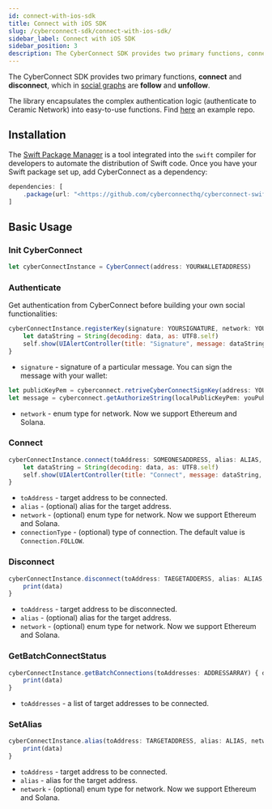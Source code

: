 ```yaml
---
id: connect-with-ios-sdk
title: Connect with iOS SDK
slug: /cyberconnect-sdk/connect-with-ios-sdk/
sidebar_label: Connect with iOS SDK
sidebar_position: 3
description: The CyberConnect SDK provides two primary functions, connect and disconnect, which in social graph are follow and unfollow.
---
```


The CyberConnect SDK provides two primary functions, **connect** and **disconnect**, which in [social graphs](/concepts/social-graph/) are **follow** and **unfollow**.

The library encapsulates the complex authentication logic (authenticate to Ceramic Network) into easy-to-use functions. Find [here](https://github.com/cyberconnecthq/cyberconnect-swift-example) an example repo.

## Installation

The [Swift Package Manager](https://swift.org/package-manager/) is a tool integrated into the `swift` compiler for developers to automate the distribution of Swift code.
Once you have your Swift package set up, add CyberConnect as a dependency:

```jsx
dependencies: [
    .package(url: "<https://github.com/cyberconnecthq/cyberconnect-swift-lib>", .upToNextMajor(from: "1.0.12"))
]
```

## Basic Usage

### Init CyberConnect

```jsx
let cyberConnectInstance = CyberConnect(address: YOURWALLETADDRESS)
```

### Authenticate

Get authentication from CyberConnect before building your own social functionalities:

```jsx
cyberConnectInstance.registerKey(signature: YOURSIGNATURE, network: YOURNETWORKTYPE) { data in
    let dataString = String(decoding: data, as: UTF8.self)
    self.show(UIAlertController(title: "Signature", message: dataString, preferredStyle: .alert))
}
```

- `signature` - signature of a particular message. You can sign the message with your wallet:

```jsx
let publicKeyPem = cyberconnect.retriveCyberConnectSignKey(address: YOUADDRESS).publicKey.pemRepresentation.pemRepresentationContent()
let message = cyberconnect.getAuthorizeString(localPublicKeyPem: youPublicKeyPem)
```

- `network` - enum type for network. Now we support Ethereum and Solana.

### Connect

```jsx
cyberConnectInstance.connect(toAddress: SOMEONESADDRESS, alias: ALIAS, network: NETWORK) { data in
    let dataString = String(decoding: data, as: UTF8.self)
    self.show(UIAlertController(title: "Connect", message: dataString, preferredStyle: .alert))
}
```

- `toAddress` - target address to be connected.
- `alias` - (optional) alias for the target address.
- `network` - (optional) enum type for network. Now we support Ethereum and Solana.
- `connectionType` - (optional) type of connection. The default value is `Connection.FOLLOW`.

### Disconnect

```jsx
cyberConnectInstance.disconnect(toAddress: TAEGETADDERSS, alias: ALIAS, network: NETWOEKTYPE) { data in
    print(data)
}
```

- `toAddress` - target address to be disconnected.
- `alias` - (optional) alias for the target address.
- `network` - (optional) enum type for network. Now we support Ethereum and Solana.

### GetBatchConnectStatus

```jsx
cyberConnectInstance.getBatchConnections(toAddresses: ADDRESSARRAY) { data in
    print(data)
}
```

- `toAddresses` - a list of target addresses to be connected.

### SetAlias

```jsx
cyberConnectInstance.alias(toAddress: TARGETADDRESS, alias: ALIAS, network: NETWORKTYPE) { data in
    print(data)
}
```

- `toAddress` - target address to be connected.
- `alias` - alias for the target address.
- `network` - (optional) enum type for network. Now we support Ethereum and Solana.
